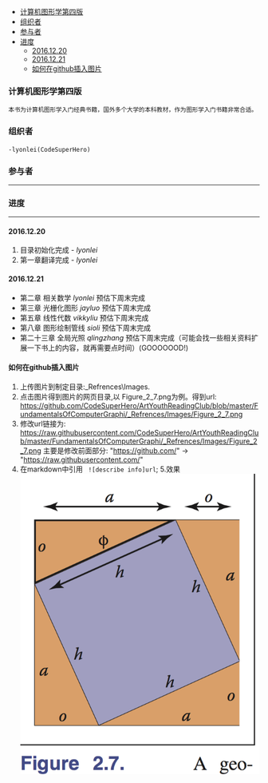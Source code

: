 <!-- TOC -->

- [计算机图形学第四版](#%E8%AE%A1%E7%AE%97%E6%9C%BA%E5%9B%BE%E5%BD%A2%E5%AD%A6%E7%AC%AC%E5%9B%9B%E7%89%88)
- [组织者](#%E7%BB%84%E7%BB%87%E8%80%85)
- [参与者](#%E5%8F%82%E4%B8%8E%E8%80%85)
- [进度](#%E8%BF%9B%E5%BA%A6)
    - [2016.12.20](#20161220)
    - [2016.12.21](#20161221)
    - [如何在github插入图片](#%E5%A6%82%E4%BD%95%E5%9C%A8github%E6%8F%92%E5%85%A5%E5%9B%BE%E7%89%87)

<!-- /TOC -->
### 计算机图形学第四版
    本书为计算机图形学入门经典书籍，国外多个大学的本科教材，作为图形学入门书籍非常合适。
### 组织者
    -lyonlei(CodeSuperHero)
### 参与者
---
### 进度
---
#### 2016.12.20 
1. 目录初始化完成 - _lyonlei_
2. 第一章翻译完成 - _lyonlei_

#### 2016.12.21
- 第二章    相关数学        _lyonlei_       预估下周末完成
- 第三章    光栅化图形      _jayluo_        预估下周末完成
- 第五章    线性代数        _vikkyliu_      预估下周末完成
- 第八章    图形绘制管线     _sioli_         预估下周末完成
- 第二十三章 全局光照        _qlingzhang_    预估下周末完成（可能会找一些相关资料扩展一下书上的内容，就再需要点时间）(GOOOOOOD!)

####  如何在github插入图片

1. 上传图片到制定目录:_Refrences\Images.
2. 点击图片得到图片的网页目录,以 Figure_2_7.png为例。得到url:
https://github.com/CodeSuperHero/ArtYouthReadingClub/blob/master/FundamentalsOfComputerGraphi/_Refrences/Images/Figure_2_7.png
3. 修改url链接为:
https://raw.githubusercontent.com/CodeSuperHero/ArtYouthReadingClub/master/FundamentalsOfComputerGraphi/_Refrences/Images/Figure_2_7.png
主要是修改前面部分: "https://github.com/" -> "https://raw.githubusercontent.com/"
4. 在markdown中引用 ``` ![describe info]url```;
5.效果![Figure_2_7](https://raw.githubusercontent.com/CodeSuperHero/ArtYouthReadingClub/master/FundamentalsOfComputerGraphi/_Refrences/Images/Figure_2_7.png)
